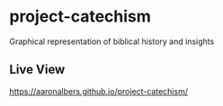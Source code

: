 # project-catechism
Graphical representation of biblical history and insights
## Live View
https://aaronalbers.github.io/project-catechism/

